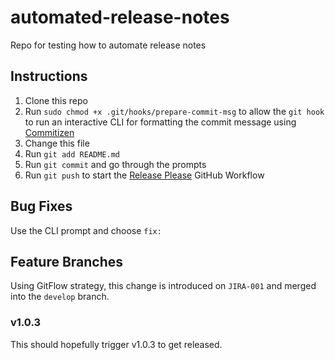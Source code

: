 # automated-release-notes

Repo for testing how to automate release notes

## Instructions

1. Clone this repo
2. Run `sudo chmod +x .git/hooks/prepare-commit-msg` to allow the `git hook` to run an interactive CLI for formatting the commit message using [Commitizen](http://commitizen.github.io/cz-cli/)
3. Change this file
4. Run `git add README.md`
5. Run `git commit` and go through the prompts
6. Run `git push` to start the [Release Please](https://github.com/googleapis/release-please) GitHub Workflow

## Bug Fixes

Use the CLI prompt and choose `fix:`

## Feature Branches

Using GitFlow strategy, this change is introduced on `JIRA-001` and merged into the `develop` branch.

### v1.0.3

This should hopefully trigger v1.0.3 to get released.

